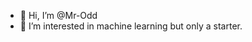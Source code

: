 - 👋 Hi, I’m @Mr-Odd
- 👀 I’m interested in machine learning but only a starter.

<!---
Mr-Odd/Mr-Odd is a ✨ special ✨ repository because its `README.md` (this file) appears on your GitHub profile.
You can click the Preview link to take a look at your changes.
--->
